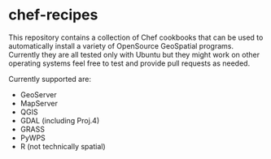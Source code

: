 # chef-recipes

This repository contains a collection of Chef cookbooks that can be used to automatically install a variety of OpenSource
GeoSpatial programs. Currently they are all tested only with Ubuntu but they might work on other operating systems feel free 
to test and provide pull requests as needed.

Currently supported are:

+ GeoServer
+ MapServer
+ QGIS 
+ GDAL (including Proj.4)
+ GRASS
+ PyWPS
+ R (not technically spatial)
